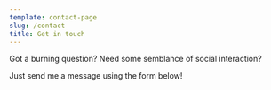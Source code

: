 ```yaml
---
template: contact-page
slug: /contact
title: Get in touch
---
```

Got a burning question? Need some semblance of social interaction?

Just send me a message using the form below!